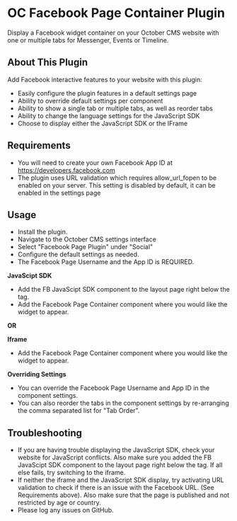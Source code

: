 # OC Facebook Page Container Plugin
Display a Facebook widget container on your October CMS website with one or multiple tabs for Messenger, Events or Timeline.

## About This Plugin
Add Facebook interactive features to your website with this plugin:
- Easily configure the plugin features in a default settings page
- Ability to override default settings per component
- Ability to show a single tab or multiple tabs, as well as reorder tabs
- Ability to change the language settings for the JavaScript SDK
- Choose to display either the JavaScript SDK or the IFrame

## Requirements
- You will need to create your own Facebook App ID at https://developers.facebook.com
- The plugin uses URL validation which requires allow_url_fopen to be enabled on your server.  This setting is disabled by default, it can be enabled in the settings page

## Usage
- Install the plugin.
- Navigate to the October CMS settings interface
- Select "Facebook Page Plugin" under "Social"
- Configure the default settings as needed.
- The Facebook Page Username and the App ID is REQUIRED.

**JavaScipt SDK**
- Add the FB JavaScipt SDK component to the layout page right below the <body> tag.
- Add the Facebook Page Container component where you would like the widget to appear.

**OR**

**Iframe**
- Add the Facebook Page Container component where you would like the widget to appear.

**Overriding Settings**
- You can override the Facebook Page Username and App ID in the component settings.
- You can also reorder the tabs in the component settings by re-arranging the comma separated list for "Tab Order".

## Troubleshooting
- If you are having trouble displaying the JavaScript SDK, check your website for JavaScript conflicts.  Also make sure you added the FB JavaScipt SDK component to the layout page right below the <body> tag. If all else fails, try switching to the iframe.
- If neither the iframe and the JavaScript SDK display, try activating URL validation to check if there is an issue with the Facebook URL. (See Requirements above).  Also make sure that the page is published and not restricted by age or country.  
- Please log any issues on GitHub.
